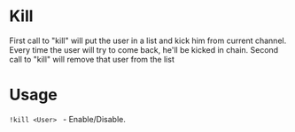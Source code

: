 # Kill

First call to "kill" will put the user in a list and kick him from current channel.
Every time the user will try to come back, he'll be kicked in chain.
Second call to "kill" will remove that user from the list

# Usage
```!kill <User> ``` - Enable/Disable. 